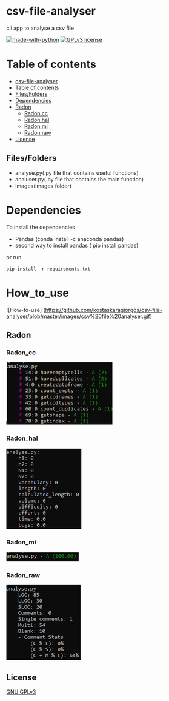 # csv-file-analyser
cli app to analyse a csv file

[![made-with-python](https://img.shields.io/badge/Made%20with-Python-1f425f.svg)](https://www.python.org/) [![GPLv3 license](https://img.shields.io/badge/License-GPLv3-blue.svg)](http://perso.crans.org/besson/LICENSE.html)


# Table of contents

<!--ts-->
  * [csv-file-analyser](#Text-preprocesser)
  * [Table of contents](#Table_of_contents)
  * [Files/Folders](#Files/Folders)
  * [Dependencies](#Dependencies)
  * [Radon](#Radon)
    * [Radon cc](#Radon_cc)
    * [Radon hal](#Radon_hal)
    * [Radon mi](#Radon_mi)
    * [Radon raw](#Radon_raw)
  * [License](#License)


## Files/Folders
<ul>
    <li> analyse.py(.py file that contains useful functions) </li>
    <li> analuser.py(.py file that contains the main function) </li>
    <li> images(images folder) </li>
</ul>

# Dependencies

To install the dependencies

<ul>
  <li> Pandas (conda install -c anaconda pandas) </li>
  <li> second way to install pandas ( pip install pandas) </li>
</ul>

or run


```shell
pip install -r requirements.txt
```

# How_to_use

![How-to-use] (https://github.com/kostaskaragiorgos/csv-file-analyser/blob/master/images/csv%20file%20analyser.gif)


## Radon

### Radon_cc

<p><img src = "images/radon cc.png" title = "csv file analyser radon cc"/> </p>

### Radon_hal

<p><img src = "images/radon hal.png" title = "csv file analyser radon hal"/> </p>

### Radon_mi

<p><img src = "images/radon mi.png" title = "csv file analyser radon mi"/> </p>

### Radon_raw

<p><img src = "images/radon raw.png" title = "csv file analyser radon raw"/> </p>

## License
[GNU GPLv3](https://choosealicense.com/licenses/gpl-3.0/)
